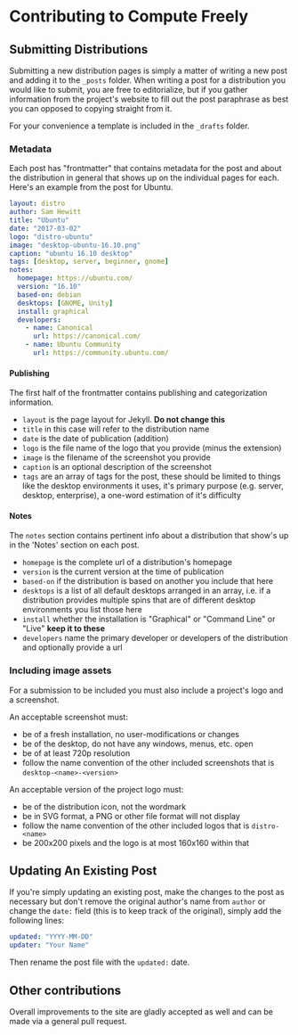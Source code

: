 # Contributing to Compute Freely

## Submitting Distributions

Submitting a new distribution pages is simply a matter of writing a new post and adding it to the `_posts` folder. When writing a post for a distribution you would like to submit, you are free to editorialize, but if you gather information from the project's website to fill out the post paraphrase as best you can opposed to copying straight from it.

For your convenience a template is included in the `_drafts` folder.

### Metadata

Each post has "frontmatter" that contains metadata for the post and about the distribution in general that shows up on the individual pages for each. Here's an example from the post for Ubuntu.

```yaml
layout: distro
author: Sam Hewitt
title: "Ubuntu"
date: "2017-03-02"
logo: "distro-ubuntu"
image: "desktop-ubuntu-16.10.png"
caption: "ubuntu 16.10 desktop"
tags: [desktop, server, beginner, gnome]
notes:
  homepage: https://ubuntu.com/
  version: "16.10"
  based-on: debian
  desktops: [GNOME, Unity]
  install: graphical
  developers:
    - name: Canonical
      url: https://canonical.com/
    - name: Ubuntu Community
      url: https://community.ubuntu.com/
```

#### Publishing

The first half of the frontmatter contains publishing and categorization information.

- `layout` is the page layout for Jekyll. **Do not change this**
- `title` in this case will refer to the distribution name
- `date` is the date of publication (addition)
- `logo` is the file name of the logo that you provide (minus the extension)
- `image` is the filename of the screenshot you provide
- `caption` is an optional description of the screenshot
- `tags` are an array of tags for the post, these should be limited to things like the desktop environments it uses, it's primary purpose (e.g. server, desktop, enterprise), a one-word estimation of it's difficulty

#### Notes

The `notes` section contains pertinent info about a distribution that show's up in the 'Notes' section on each post.

- `homepage` is the complete url of a distribution's homepage
- `version` is the current version at the time of publication
- `based-on` if the distribution is based on another you include that here
- `desktops` is a list of all default desktops arranged in an array, i.e. if a distribution provides multiple spins that are of different desktop environments you list those here
- `install` whether the installation is "Graphical" or "Command Line" or "Live" **keep it to these**
- `developers` name the primary developer or developers of the distribution and optionally provide a url

### Including image assets

For a submission to be included you must also include a project's logo and a screenshot.

An acceptable screenshot must:

- be of a fresh installation, no user-modifications or changes
- be of the desktop, do not have any windows, menus, etc. open
- be of at least 720p resolution
- follow the name convention of the other included screenshots that is `desktop-<name>-<version>`

An acceptable version of the project logo must:

- be of the distribution icon, not the wordmark
- be in SVG format, a PNG or other file format will not display
- follow the name convention of the other included logos that is `distro-<name>`
- be 200x200 pixels and the logo is at most 160x160 within that

## Updating An Existing Post

If you're simply updating an existing post, make the changes to the post as necessary but don't remove the original author's name from `author` or change the `date:` field (this is to keep track of the original), simply add the following lines:

```yaml
updated: "YYYY-MM-DD"
updater: "Your Name"
```

Then rename the post file with the `updated:` date.

## Other contributions

Overall improvements to the site are gladly accepted as well and can be made via a general pull request.
